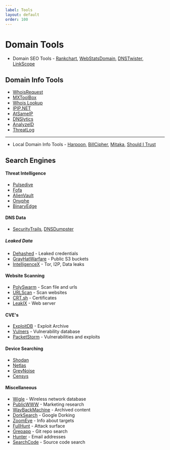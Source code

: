 ```yaml
---
label: Tools
layout: default
order: 100
---
```

# Domain Tools
* Domain SEO Tools - [Rankchart](https://rankchart.org/), [WebStatsDomain](https://webstatsdomain.org/), [DNSTwister](https://dnstwister.report/), [LinkScope](https://accentusoft.com/)
## Domain Info Tools
* [WhoisRequest](https://whoisrequest.com/)
* [MXToolBox](https://mxtoolbox.com/DNSLookup.aspx)
* [Whois Lookup](https://whois.domaintools.com/)
* [IPIP.NET](https://whois.ipip.net/)
* [AtSameIP](https://atsameip.intercode.ca/)
* [DNSlytics](https://dnslytics.com/)
* [AnalyzeID](https://analyzeid.com/)
* [ThreatLog](https://www.threatlog.com/) 
***
* Local Domain Info Tools - [Harpoon](https://hakin9.org/harpoon-osint-cli-tool/), [BillCipher](https://github.com/84KaliPleXon3/BillCipher), [Mitaka](https://github.com/ninoseki/mitaka), [Should I Trust](https://github.com/ericalexanderorg/should-i-trust)

## Search Engines
#### Threat Intelligence
* [Pulsedive](https://pulsedive.com/)
* [Fofa](https://en.fofa.info/)
* [AlienVault](https://otx.alienvault.com/)
* [Onyphe](https://www.onyphe.io/signin)
* [BinaryEdge](https://app.binaryedge.io/login)

#### DNS Data
* [SecurityTrails](https://securitytrails.com/app/auth/login?return=/app/account), [DNSDumpster](https://dnsdumpster.com/)

##### Leaked Data
* [Dehashed](https://www.dehashed.com/) - Leaked credentials
* [GrayHatWarfare](https://grayhatwarfare.com/login) - Public S3 buckets
* [IntelligenceX](https://intelx.io/tools) - Tor, I2P, Data leaks

#### Website Scanning
* [PolySwarm](https://polyswarm.io/) - Scan file and urls
* [URLScan](https://urlscan.io/user/login/) - Scan websites
* [CRT.sh](https://crt.sh/) - Certificates
* [LeakIX](https://leakix.net/auth/login) - Web server

#### CVE's
* [ExploitDB](https://www.exploit-db.com/) - Exploit Archive
* [Vulners](https://vulners.com/) - Vulnerability database
* [PacketStorm](https://packetstormsecurity.com/account/login/) - Vulnerabilities and exploits

#### Device Searching
* [Shodan](https://account.shodan.io/login?continue=https%3A%2F%2Fwww.shodan.io%2Fdashboard)
* [Netlas](https://netlas.io/)
* [GreyNoise](https://viz.greynoise.io/login)
* [Censys](https://censys.com/)

#### Miscellaneous
* [Wigle](https://wigle.net/) - Wireless network database
* [PublicWWW](https://publicwww.com/profile/login.html) - Marketing research
* [WayBackMachine](https://archive.org/web/) - Archived content
* [DorkSearch](https://dorksearch.com/) - Google Dorking
* [ZoomEye](https://www.zoomeye.org/) - Info about targets
* [FullHunt](https://fullhunt.io/login/) - Attack surface
* [Grepapp](https://grep.app/) - Git repo search
* [Hunter](https://hunter.io/users/sign_in) - Email addresses
* [SearchCode](https://searchcode.com/) - Source code search

